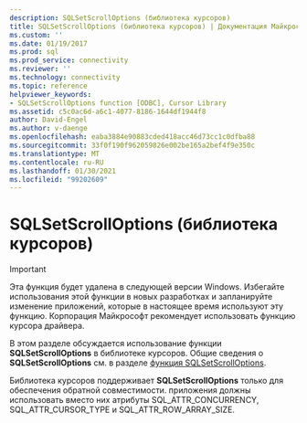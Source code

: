 ```yaml
---
description: SQLSetScrollOptions (библиотека курсоров)
title: SQLSetScrollOptions (библиотека курсоров) | Документация Майкрософт
ms.custom: ''
ms.date: 01/19/2017
ms.prod: sql
ms.prod_service: connectivity
ms.reviewer: ''
ms.technology: connectivity
ms.topic: reference
helpviewer_keywords:
- SQLSetScrollOptions function [ODBC], Cursor Library
ms.assetid: c5c0ac6d-a6c1-4077-8186-1644df1944f8
author: David-Engel
ms.author: v-daenge
ms.openlocfilehash: eaba3884e90883cded418acc46d73cc1c0dfba88
ms.sourcegitcommit: 33f0f190f962059826e002be165a2bef4f9e350c
ms.translationtype: MT
ms.contentlocale: ru-RU
ms.lasthandoff: 01/30/2021
ms.locfileid: "99202609"
---
```

# <a name="sqlsetscrolloptions-cursor-library"></a>SQLSetScrollOptions (библиотека курсоров)
> [!IMPORTANT]  
>  Эта функция будет удалена в следующей версии Windows. Избегайте использования этой функции в новых разработках и запланируйте изменение приложений, которые в настоящее время используют эту функцию. Корпорация Майкрософт рекомендует использовать функцию курсора драйвера.  
  
 В этом разделе обсуждается использование функции **SQLSetScrollOptions** в библиотеке курсоров. Общие сведения о **SQLSetScrollOptions** см. в разделе [функция SQLSetScrollOptions](../../../odbc/reference/syntax/sqlsetscrolloptions-function.md).  
  
 Библиотека курсоров поддерживает **SQLSetScrollOptions** только для обеспечения обратной совместимости. приложения должны использовать вместо них атрибуты SQL_ATTR_CONCURRENCY, SQL_ATTR_CURSOR_TYPE и SQL_ATTR_ROW_ARRAY_SIZE.
